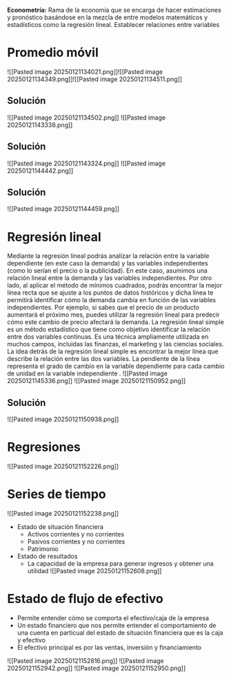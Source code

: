 **Econometría:** Rama de la economía que se encarga de hacer estimaciones y pronóstico basándose en la mezcla de entre modelos matemáticos y estadísticos como la regresión lineal. Establecer relaciones entre variables
# Promedio móvil
![[Pasted image 20250121134021.png]]![[Pasted image 20250121134349.png]]![[Pasted image 20250121134511.png]]
## Solución
![[Pasted image 20250121134502.png]]
![[Pasted image 20250121143338.png]] 
## Solución
![[Pasted image 20250121143324.png]]
![[Pasted image 20250121144442.png]]
## Solución
![[Pasted image 20250121144459.png]]
# Regresión lineal
Mediante la regresión lineal podrás analizar la relación entre la variable dependiente (en este caso la demanda) y las variables independientes (como lo serían el precio o la publicidad). En este caso, asumimos una relación lineal entre la demanda y las variables independientes.
Por otro lado, al aplicar el método de mínimos cuadrados, podrás encontrar la mejor línea recta que se ajuste a los puntos de datos históricos y dicha línea te permitirá identificar cómo la demanda cambia en función de las variables independientes.
Por ejemplo, si sabes que el precio de un producto aumentará el próximo mes, puedes utilizar la regresión lineal para predecir cómo este cambio de precio afectará la demanda.
La regresión lineal simple es un método estadístico que tiene como objetivo identificar la relación entre dos variables continuas. Es una técnica ampliamente utilizada en muchos campos, incluidas las finanzas, el marketing y las ciencias sociales. La idea detrás de la regresión lineal simple es encontrar la mejor línea que describe la relación entre las dos variables. La pendiente de la línea representa el grado de cambio en la variable dependiente para cada cambio de unidad en la variable independiente .
![[Pasted image 20250121145336.png]]
![[Pasted image 20250121150952.png]]
## Solución
![[Pasted image 20250121150938.png]]
# Regresiones
![[Pasted image 20250121152226.png]]
# Series de tiempo
![[Pasted image 20250121152238.png]]
- Estado de situación financiera
	- Activos corrientes y no corrientes 
	- Pasivos corrientes y no corrientes
	- Patrimonio
- Estado de resultados
	- La capacidad de la empresa para generar ingresos y obtener una utilidad
![[Pasted image 20250121152608.png]]
# Estado de flujo de efectivo
- Permite entender cómo se comporta el efectivo/caja de la empresa
- Un estado financiero que nos permite entender el comportamiento de una cuenta en particual del estado de situación financiera que es la caja y efectivo
- El efectivo principal es por las ventas, inversión y financiamiento

![[Pasted image 20250121152816.png]]
![[Pasted image 20250121152942.png]]
![[Pasted image 20250121152950.png]]